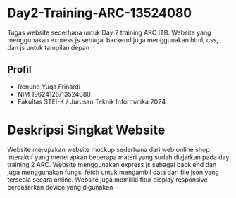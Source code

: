 # Day2-Training-ARC-13524080

Tugas website sederhana untuk Day 2 training ARC ITB. Website yang menggunakan express js sebagai backend juga menggunakan html, css, dan js untuk tampilan depan

## Profil

- Renuno Yuqa Frinardi
- NIM 19624126/13524080
- Fakultas STEI-K / Jurusan Teknik Informatika 2024

# Deskripsi Singkat Website

Website merupakan website mockup sederhana dari web online shop interaktif yang menerapkan beberapa materi yang sudah diajarkan pada day training 2 ARC. Website menggunakan express js sebagai back end dan juga menggunakan fungsi fetch untuk mengambil data dari file json yang tersedia secara online. Website juga memiliki fitur display responsive berdasarkan device yang digunakan
